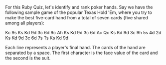 For this Ruby Quiz, let's identify and rank poker hands.  Say we have the 
following sample game of the popular Texas Hold 'Em, where you try to make the
best five-card hand from a total of seven cards (five shared among all players):

Kc 9s Ks Kd 9d 3c 6d
9c Ah Ks Kd 9d 3c 6d
Ac Qc Ks Kd 9d 3c
9h 5s
4d 2d Ks Kd 9d 3c 6d
7s Ts Ks Kd 9d

Each line represents a player's final hand.  The cards of the hand are separated
by a space.  The first character is the face value of the card and the second is
the suit.